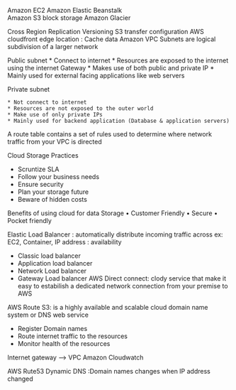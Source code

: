 Amazon EC2
    Amazon Elastic Beanstalk    
Amazon S3 block storage
Amazon Glacier


Cross Region Replication
Versioning
S3 transfer configuration
AWS cloudfront edge location : Cache data 
Amazon VPC
Subnets are logical subdivision of a larger network

Public subnet 
    * Connect to internet
    * Resources are exposed to the internet using the internet Gateway
    * Makes use of both public and private IP
    * Mainly used for external facing applications like web servers


Private subnet 
    
    * Not connect to internet
    * Resources are not exposed to the outer world
    * Make use of only private IPs
    * Mainly used for backend application (Database & application servers)
    
A route table contains a set of rules used to determine where network traffic from your VPC is directed

Cloud Storage Practices
* Scruntize SLA
* Follow your business needs
* Ensure security
* Plan your storage future
* Beware of hidden costs

Benefits of using cloud for data Storage
• Customer Friendly
• Secure
• Pocket friendly

Elastic Load Balancer : automatically  distribute incoming traffic across ex: EC2, Container, IP address : availability
 * Classic load balancer
 * Application load balancer
 * Network Load balancer
 * Gateway Load balancer
 AWS Direct connect:
 clody service that make it easy to estabilish a dedicated network connection from your premise to AWS

 AWS Route S3:
 is a highly available and scalable cloud domain name system or DNS web service
 * Register Domain names
 * Route internet traffic to the resources
 * Monitor health of the resources

Internet gateway --> VPC
Amazon Cloudwatch 

AWS Rute53
Dynamic DNS
:Domain names changes when IP address changed

